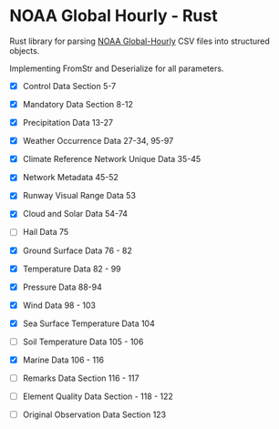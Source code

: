 # NOAA Global Hourly - Rust

Rust library for parsing [NOAA Global-Hourly](https://www.ncei.noaa.gov/data/global-hourly/) CSV files into structured objects.

Implementing FromStr and Deserialize for all parameters. 

- [X] Control Data Section 5-7
- [X] Mandatory Data Section 8-12
- [X] Precipitation Data 13-27
- [X] Weather Occurrence Data 27-34, 95-97
- [X] Climate Reference Network Unique Data 35-45
- [X] Network Metadata 45-52
- [X] Runway Visual Range Data 53
- [X] Cloud and Solar Data 54-74
- [ ] Hail Data 75
- [X] Ground Surface Data 76 - 82
- [X] Temperature Data  82 - 99
- [X] Pressure Data 88-94
- [X] Wind Data 98 - 103
- [X] Sea Surface Temperature Data 104
- [ ] Soil Temperature Data 105 - 106
- [X] Marine Data 106 - 116
- [ ] Remarks Data Section 116 - 117
- [ ] Element Quality Data Section - 118 - 122
- [ ] Original Observation Data Section 123



